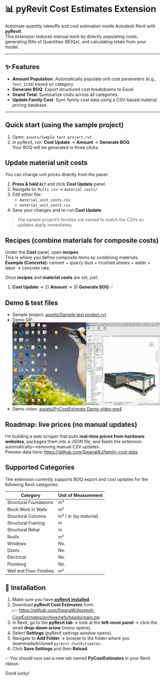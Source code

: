 # 📊 pyRevit Cost Estimates Extension

Automate quantity takeoffs and cost estimation inside Autodesk Revit with **pyRevit**.  
This extension reduces manual work by directly populating costs, generating Bills of Quantities (BOQs), and calculating totals from your model.

---

## ✨ Features

- **Amount Population**: Automatically populate unit cost parameters (e.g., `Test_1234`) based on category.  
- **Generate BOQ**: Export structured cost breakdowns to Excel.  
- **Grand Total**: Summarize costs across all categories.  
- **Update Family Cost**: Sync family cost data using a CSV-based material pricing database.  

---
## Quick start (using the sample project)
1. Open: `assets/Sample test project.rvt`
2. In pyRevit, run: **Cost Update** → **Amount** → **Generate BOQ**  
   Your BOQ will be generated in three clicks.

## Update material unit costs
You can change unit prices directly from the panel:

1. **Press & hold `ALT`** and click **Cost Update** panel.  
2. Navigate to: `Multi csv` → `material costs/`  
3. Edit either file:
   - `material_unit_costs.csv`
   - `material_unit_cost2.csv`
4. Save your changes and re-run **Cost Update**.

> The sample project’s families are named to match the CSVs so updates apply immediately.

## Recipes (combine materials for composite costs)
Under the **Cost** panel, open **recipes**.  
This is where you define composite items by combining materials.  
**Example (Concrete):** cement + quarry dust + crushed stones + water + labor → concrete rate.

Once **recipes** and **material costs** are set, just:
1) **Cost Update** → 2) **Amount** → 3) **Generate BOQ** ✅

## Demo & test files

- Sample project: [assets/Sample test project.rvt](assets/Sample%20test%20project.rvt)
- Demo GIF:  
  ![Demo GIF](assets/PyCostEstimate_Demo_HD.gif)
- Demo video: [assets/PyCostEstimate Demo video.mp4](assets/PyCostEstimate%20Demo%20video.mp4)


## Roadmap: live prices (no manual updates)
I’m building a web scraper that pulls **real-time prices from hardware websites**, packages them into a JSON file, and feeds the extension automatically—removing manual CSV updates.  
Preview data here: https://github.com/SwanaWJ/family-cost-data

## Supported Categories

The extension currently supports BOQ export and cost updates for the following Revit categories:

| Category                  | Unit of Measurement |
|----------------------------|---------------------|
| Structural Foundations     | m³                  |
| Block Work in Walls        | m²                  |
| Structural Columns         | m³ / m (by material)|
| Structural Framing         | m                   |
| Structural Rebar           | m                   |
| Roofs                      | m²                  |
| Windows                    | No.                 |
| Doors                      | No.                 |
| Electrical                 | No.                 |
| Plumbing                   | No.                 |
| Wall and Floor Finishes    | m²                  |


## 🚀 Installation

1. Make sure you have **[pyRevit installed](https://github.com/eirannejad/pyRevit/releases)**.  
2. Download **pyRevit Cost Estimates** from:  
   👉 https://github.com/SwanaWJ/pyrevit-CostEstimates/archive/refs/heads/main.zip 
3. In Revit, go to the **pyRevit tab** → look at the **left-most panel** → click the small **drop-down arrow** (menu opens).  
4. Select **Settings** (pyRevit settings window opens).  
5. Navigate to **Add Folder** → browse to the folder where you downloaded/cloned `pyrevit-CostEstimates`.  
6. Click **Save Settings** and then **Reload**.  

✅ You should now see a new tab named **PyCostEstimates** in your Revit ribbon.

Good lucky!